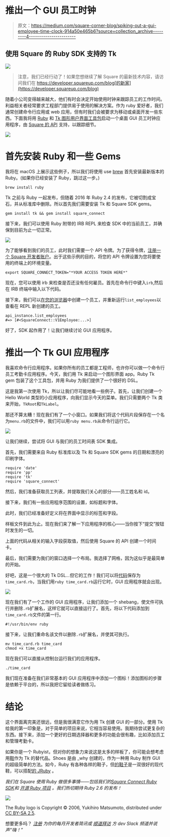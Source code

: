 # 推出一个 GUI 员工时钟

> 原文：<https://medium.com/square-corner-blog/spiking-out-a-gui-employee-time-clock-914a50e465b6?source=collection_archive---------4----------------------->

## 使用 Square 的 Ruby SDK 支持的 Tk

![](img/ed08bcd3ae59660846d065f608e136ae.png)

> 注意，我们已经行动了！如果您想继续了解 Square 的最新技术内容，请访问我们在 https://developer.squareup.com/blog[的新家](https://developer.squareup.com/blog)

随着小公司变得越来越大，他们有时会决定开始使用时钟来跟踪员工的工作时间。利益相关者经常要求工程部门提供易于使用的解决方案。作为 ruby 爱好者，我们通常创建命令行应用或 web 应用，但有时我们会被要求为移动或桌面开发一些东西。下面我将用 [Ruby](https://www.ruby-lang.org/en/) 和 [Tk 图形用户界面工具包](https://www.tcl.tk/)启动一个桌面 GUI 员工时钟应用程序，由 [Square 的 API](https://docs.connect.squareup.com/) 支持，以跟踪细节。

![](img/aeb6f2fc6c002616e248bdc766015a54.png)

# 首先安装 Ruby 和一些 Gems

我将在 macOS 上展示这些例子，所以我们将使用 use [brew](https://brew.sh/) 首先安装最新版本的 Ruby。(如果你已经安装了 Ruby，跳过这一步。)

```
brew install ruby
```

Tk 之前与 Ruby 一起发布，但随着 2016 年 Ruby 2.4 的发布，它被切割成宝石，并从标准库中删除。所以首先我们需要安装 Tk 和 Square SDK gems。

```
gem install tk && gem install square_connect
```

接下来，我们可以使用 Ruby 附带的 IRB REPL 来检查 SDK 中的当前员工，并确保到目前为止一切正常。

![](img/adb0ffe0a2e629bfc396ff592aced5b1.png)

为了能够看到我们的员工，此时我们需要一个 API 令牌。为了获得令牌，[注册一个 Square 开发者账户](https://squareup.com/signup)。出于这些示例的目的，将您的 API 令牌设置为您将要使用的终端上的环境变量。

```
export SQUARE_CONNECT_TOKEN="*YOUR ACCESS TOKEN HERE*"
```

现在，您可以使用 irb 来检查是否还没有任何雇员。首先在命令行中键入`irb`,然后在 IRB 终端中输入以下代码。

接下来，我们可以[在您的浏览器](https://squareup.com/dashboard/employees/permissions/employees/new)中创建一个员工，并重新运行`list_employees`以查看在 REPL 新创建的员工。

```
api_instance.list_employees
#=> [#<SquareConnect::V1Employee:...>]
```

好了，SDK 起作用了！让我们继续讨论 GUI 应用程序。

# 推出一个 Tk GUI 应用程序

我喜欢命令行应用程序。如果你所有的员工都是工程师，也许你可以做一个命令行员工考勤卡应用程序。今天，我们用 Tk 来启动一个图形界面 app。Ruby Tk gem 包装了这个工具包，并用 Ruby 为我们提供了一个很好的 DSL。

这是我第一次使用 Tk，所以让我们尽可能地看一些例子。首先，让我们创建一个 Hello World 类型的小应用程序，向我们显示今天的菜单。我们只需要两个 Tk 类来开始，`TkRoot`和`TkLabel`。

那还不算太糟！现在我们有了一个小窗口。如果我们将这个代码片段保存在一个名为`menu.rb`的文件中，我们可以用`ruby menu.rb`从命令行运行它。

![](img/78b44ceb248a6f8c66aed1bb298cee16.png)

让我们继续，尝试将 GUI 与我们的员工时间表 SDK 集成。

首先，我们需要来自 Ruby 标准库以及 Tk 和 Square SDK gems 的日期和漂亮的印刷字体。

```
require 'date'
require 'pp'
require 'tk'
require 'square_connect'
```

然后，我们准备获取员工列表，并提取我们关心的部分——员工姓名和 id。

接下来，我们有一些应用程序范围的设置，如标题和字体。

此时，我们已经准备好定义将在界面中显示的标签和字段。

样板文件到此为止。现在我们来了解一下应用程序的核心——当你按下“提交”按钮时发生的一切。

上面的代码从相关的输入字段获取值，然后使用 Square 的 API 创建一个时间卡。

最后，我们需要为我们的窗口选择一个布局。我选择了网格，因为这似乎是最简单的开始。

好吧，这是一个很大的 Tk DSL…但它的工作！我们可以将[代码](https://gist.github.com/havenwood/329523c98faea3c9eb8ac9652b1b05f8)保存为`time_card.rb`，当我们用`ruby time_card.rb`运行它时，GUI 应用程序就会出现。

![](img/c77ff2636ec9687679ca44a57a4abadd.png)

现在我们有了一个工作的 GUI 应用程序，让我们添加一个 shebang，使文件可执行并删除`.rb`扩展名，这样它就可以直接运行了。首先，将以下代码添加到`time_card.rb`文件的第一行。

```
#!/usr/bin/env ruby
```

接下来，让我们重命名该文件以删除`.rb`扩展名，并使其可执行。

```
mv time_card.rb time_card
chmod +x time_card
```

现在我们可以直接从控制台运行我们的应用程序。

`./time_card`

我们现在准备在我们非常基本的 GUI 应用程序中添加一个图标！添加图标的步骤是依赖于平台的，所以我把它留给读者做练习。

# 结论

这个界面离完美还很远，但是我很满意它作为用 Tk 创建 GUI 的一部分。使用 Tk 给我的第一印象是，对于简单的项目来说，它相当容易使用。我期待尝试更复杂的东西。接下来，添加一个更好的日期选择器和更多的功能会很有趣，比如添加员工和管理考勤卡。

如果你是一个 Rubyist，但对你的想象力来说这是太多的样板了，你可能会想考虑用[鞋](http://shoesrb.com/)作为 Tk 的替代品。Shoes 是由 _why 创建的，作为一种用 Ruby 制作 GUI 的超级简单的方法。如今，Ruby 有各种各样的鞋子，但[的鞋子](https://github.com/shoes/shoes4#shoes-4-)是一双很好的现代鞋，可以搭配[的 JRuby](http://jruby.org/) 。

*我们在 Square 使用 Ruby 做很多事情——包括我们的*[*Square Connect Ruby SDK*](https://github.com/square/connect-ruby-sdk#readme)*和* [*开源 Ruby 项目*](https://github.com/square?language=ruby) *。我们热切期待 Ruby 2.6 的发布！*

![](img/4a5cbd27e651a30316221c83a98144bf.png)

The Ruby logo is Copyright © 2006, Yukihiro Matsumoto, distributed under [CC BY-SA 2.5](https://creativecommons.org/licenses/by-sa/2.5).

想要更多吗？ [*注册*](https://www.workwithsquare.com/developer-newsletter.html?channel=Online%20Social&sqmethod=Blog) *为你的每月开发者简讯或* [*顺道拜访*](https://squ.re/2Hks3YE) *方 dev Slack 频道并说声“嗨！”*
